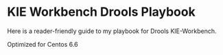 # KIE Workbench Drools Playbook

Here is a reader-friendly guide to my playbook for Drools KIE-Workbench.

Optimized for Centos 6.6
